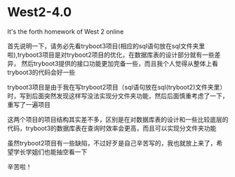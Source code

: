 # West2-4.0
It's the forth homework of  West 2 online

首先说明一下，请务必先看tryboot3项目(相应的sql语句放在sql文件夹里啦),tryboot3项目是对tryboot2项目的优化，在数据库表的设计部分就有一些差异，
然后tryboot3提供的接口功能更加完备一些，而且我个人觉得从整体上看tryboot3的代码会好一些

tryboot3项目是由于我在写tryboot2项目（sql语句放在sql(tryboot2)文件夹里）时，写到后面突然发现这样写没法实现分文件夹功能，然后后面慎重考虑了一下，
重写了一遍项目

这两个项目的项目结构其实差不多，区别是在对数据库表的设计和一些比较底层的代码，tryboot3的数据库表在查询时效率会更高，而且可以实现分文件夹功能

虽然tryboot2项目有一些缺陷，不过好歹是自己辛苦写的，我也就放上来了，希望学长学姐们也能抽空看一下

辛苦啦！
